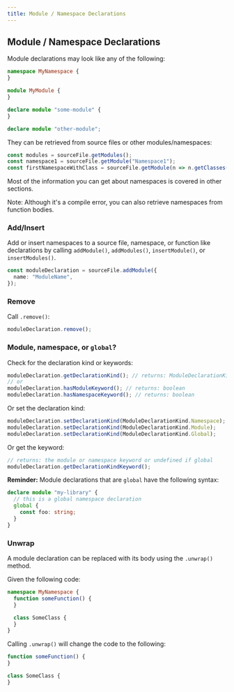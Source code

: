 ```yaml
---
title: Module / Namespace Declarations
---
```


## Module / Namespace Declarations

Module declarations may look like any of the following:

```ts ignore-error: 2664
namespace MyNamespace {
}

module MyModule {
}

declare module "some-module" {
}

declare module "other-module";
```

They can be retrieved from source files or other modules/namespaces:

```ts
const modules = sourceFile.getModules();
const namespace1 = sourceFile.getModule("Namespace1");
const firstNamespaceWithClass = sourceFile.getModule(n => n.getClasses().length > 0);
```

Most of the information you can get about namespaces is covered in other sections.

Note: Although it's a compile error, you can also retrieve namespaces from function bodies.

### Add/Insert

Add or insert namespaces to a source file, namespace, or function like declarations by calling `addModule()`, `addModules()`, `insertModule()`, or `insertModules()`.

```ts
const moduleDeclaration = sourceFile.addModule({
  name: "ModuleName",
});
```

### Remove

Call `.remove()`:

```ts
moduleDeclaration.remove();
```

### Module, namespace, or `global`?

Check for the declaration kind or keywords:

```ts
moduleDeclaration.getDeclarationKind(); // returns: ModuleDeclarationKind
// or
moduleDeclaration.hasModuleKeyword(); // returns: boolean
moduleDeclaration.hasNamespaceKeyword(); // returns: boolean
```

Or set the declaration kind:

```ts
moduleDeclaration.setDeclarationKind(ModuleDeclarationKind.Namespace);
moduleDeclaration.setDeclarationKind(ModuleDeclarationKind.Module);
moduleDeclaration.setDeclarationKind(ModuleDeclarationKind.Global);
```

Or get the keyword:

```ts
// returns: the module or namespace keyword or undefined if global
moduleDeclaration.getDeclarationKindKeyword();
```

**Reminder:** Module declarations that are `global` have the following syntax:

```ts ignore-error: 2664, 2669
declare module "my-library" {
  // this is a global namespace declaration
  global {
    const foo: string;
  }
}
```

### Unwrap

A module declaration can be replaced with its body using the `.unwrap()` method.

Given the following code:

```ts
namespace MyNamespace {
  function someFunction() {
  }

  class SomeClass {
  }
}
```

Calling `.unwrap()` will change the code to the following:

```ts
function someFunction() {
}

class SomeClass {
}
```
